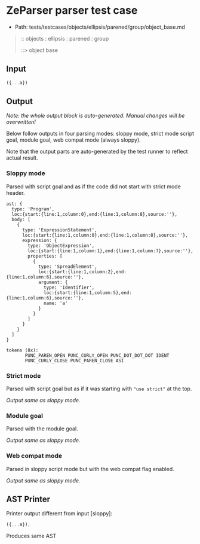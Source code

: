 # ZeParser parser test case

- Path: tests/testcases/objects/ellipsis/parened/group/object_base.md

> :: objects : ellipsis : parened : group
>
> ::> object base

## Input

`````js
({...a})
`````

## Output

_Note: the whole output block is auto-generated. Manual changes will be overwritten!_

Below follow outputs in four parsing modes: sloppy mode, strict mode script goal, module goal, web compat mode (always sloppy).

Note that the output parts are auto-generated by the test runner to reflect actual result.

### Sloppy mode

Parsed with script goal and as if the code did not start with strict mode header.

`````
ast: {
  type: 'Program',
  loc:{start:{line:1,column:0},end:{line:1,column:8},source:''},
  body: [
    {
      type: 'ExpressionStatement',
      loc:{start:{line:1,column:0},end:{line:1,column:8},source:''},
      expression: {
        type: 'ObjectExpression',
        loc:{start:{line:1,column:1},end:{line:1,column:7},source:''},
        properties: [
          {
            type: 'SpreadElement',
            loc:{start:{line:1,column:2},end:{line:1,column:6},source:''},
            argument: {
              type: 'Identifier',
              loc:{start:{line:1,column:5},end:{line:1,column:6},source:''},
              name: 'a'
            }
          }
        ]
      }
    }
  ]
}

tokens (8x):
       PUNC_PAREN_OPEN PUNC_CURLY_OPEN PUNC_DOT_DOT_DOT IDENT
       PUNC_CURLY_CLOSE PUNC_PAREN_CLOSE ASI
`````

### Strict mode

Parsed with script goal but as if it was starting with `"use strict"` at the top.

_Output same as sloppy mode._

### Module goal

Parsed with the module goal.

_Output same as sloppy mode._

### Web compat mode

Parsed in sloppy script mode but with the web compat flag enabled.

_Output same as sloppy mode._

## AST Printer

Printer output different from input [sloppy]:

````js
({...a});
````

Produces same AST
